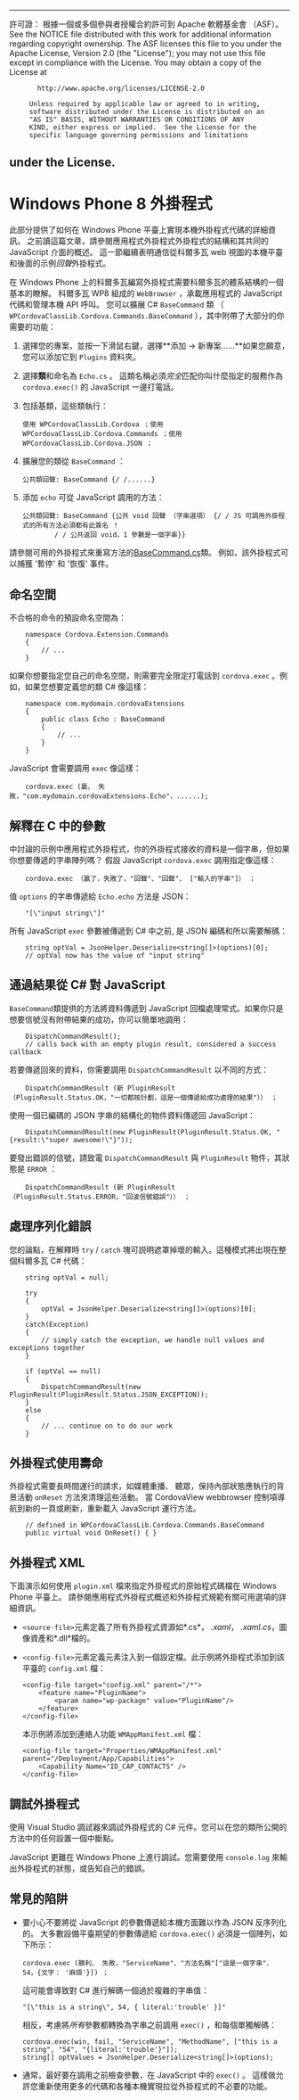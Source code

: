 * * *

許可證： 根據一個或多個參與者授權合約許可到 Apache 軟體基金會 （ASF）。 See the NOTICE file distributed with this work for additional information regarding copyright ownership. The ASF licenses this file to you under the Apache License, Version 2.0 (the "License"); you may not use this file except in compliance with the License. You may obtain a copy of the License at

           http://www.apache.org/licenses/LICENSE-2.0
    
         Unless required by applicable law or agreed to in writing,
         software distributed under the License is distributed on an
         "AS IS" BASIS, WITHOUT WARRANTIES OR CONDITIONS OF ANY
         KIND, either express or implied.  See the License for the
         specific language governing permissions and limitations
    

## under the License.

# Windows Phone 8 外掛程式

此部分提供了如何在 Windows Phone 平臺上實現本機外掛程式代碼的詳細資訊。 之前讀這篇文章，請參閱應用程式外掛程式外掛程式的結構和其共同的 JavaScript 介面的概述。 這一節繼續表明通信從科爾多瓦 web 視圖的本機平臺和後面的示例*回聲*外掛程式。

在 Windows Phone 上的科爾多瓦編寫外掛程式需要科爾多瓦的體系結構的一個基本的瞭解。 科爾多瓦 WP8 組成的 `WebBrowser` ，承載應用程式的 JavaScript 代碼和管理本機 API 呼叫。 您可以擴展 C# `BaseCommand` 類 （ `WPCordovaClassLib.Cordova.Commands.BaseCommand` ），其中附帶了大部分的你需要的功能：

1.  選擇您的專案，並按一下滑鼠右鍵，選擇**添加 → 新專案......**如果您願意，您可以添加它到 `Plugins` 資料夾。

2.  選擇**類**和命名為 `Echo.cs` 。 這類名稱必須*完全*匹配你叫什麼指定的服務作為 `cordova.exec()` 的 JavaScript 一邊打電話。

3.  包括基類，這些類執行：
    
        使用 WPCordovaClassLib.Cordova ；使用 WPCordovaClassLib.Cordova.Commands ；使用 WPCordovaClassLib.Cordova.JSON ；
        

4.  擴展您的類從 `BaseCommand` ：
    
        公共類回聲: BaseCommand {/ /......}
        

5.  添加 `echo` 可從 JavaScript 調用的方法：
    
        公共類回聲: BaseCommand {公共 void 回聲 （字串選項） {/ / JS 可調用外掛程式的所有方法必須都有此簽名 ！
                / / 公共返回 void，1 參數是一個字串}}
        

請參閱可用的外掛程式來重寫方法的[BaseCommand.cs][1]類。 例如，該外掛程式可以捕獲 '暫停' 和 '恢復' 事件。

 [1]: https://github.com/apache/cordova-wp8/blob/master/wp8/template/cordovalib/Commands/BaseCommand.cs

## 命名空間

不合格的命令的預設命名空間為：

        namespace Cordova.Extension.Commands
        {
            // ...
        }
    

如果你想要指定您自己的命名空間，則需要完全限定打電話到 `cordova.exec` 。例如，如果您想要定義您的類 C# 像這樣：

        namespace com.mydomain.cordovaExtensions
        {
            public class Echo : BaseCommand
            {
                // ...
            }
        }
    

JavaScript 會需要調用 `exec` 像這樣：

        cordova.exec (贏、 失敗，"com.mydomain.cordovaExtensions.Echo"，......);
    

## 解釋在 C 中的參數

中討論的示例中應用程式外掛程式，你的外掛程式接收的資料是一個字串，但如果你想要傳遞的字串陣列嗎？ 假設 JavaScript `cordova.exec` 調用指定像這樣：

        cordova.exec （贏了，失敗了，"回聲"、"回聲"、 ["輸入的字串"]） ；
    

值 `options` 的字串傳遞給 `Echo.echo` 方法是 JSON：

        "[\"input string\"]"
    

所有 JavaScript `exec` 參數被傳遞到 C# 中之前, 是 JSON 編碼和所以需要解碼：

        string optVal = JsonHelper.Deserialize<string[]>(options)[0];
        // optVal now has the value of "input string"
    

## 通過結果從 C# 對 JavaScript

`BaseCommand`類提供的方法將資料傳遞到 JavaScript 回檔處理常式。如果你只是想要信號沒有附帶結果的成功，你可以簡單地調用：

        DispatchCommandResult();
        // calls back with an empty plugin result, considered a success callback
    

若要傳遞回來的資料，你需要調用 `DispatchCommandResult` 以不同的方式：

        DispatchCommandResult (新 PluginResult （PluginResult.Status.OK，"一切都按計劃，這是一個傳遞給成功處理的結果"）） ；
    

使用一個已編碼的 JSON 字串的結構化的物件資料傳遞回 JavaScript：

        DispatchCommandResult(new PluginResult(PluginResult.Status.OK, "{result:\"super awesome!\"}"));
    

要發出錯誤的信號，請致電 `DispatchCommandResult` 與 `PluginResult` 物件，其狀態是 `ERROR` ：

        DispatchCommandResult (新 PluginResult （PluginResult.Status.ERROR，"回波信號錯誤"）） ；
    

## 處理序列化錯誤

您的論點，在解釋時 `try` / `catch` 塊可説明遮罩掉壞的輸入。這種模式將出現在整個科爾多瓦 C# 代碼：

        string optVal = null;
    
        try
        {
            optVal = JsonHelper.Deserialize<string[]>(options)[0];
        }
        catch(Exception)
        {
            // simply catch the exception, we handle null values and exceptions together
        }
    
        if (optVal == null)
        {
            DispatchCommandResult(new PluginResult(PluginResult.Status.JSON_EXCEPTION));
        }
        else
        {
            // ... continue on to do our work
        }
    

## 外掛程式使用壽命

外掛程式需要長時間運行的請求，如媒體重播、 聽眾，保持內部狀態應執行的背景活動 `onReset` 方法來清理這些活動。 當 CordovaView webbrowser 控制項導航到新的一頁或刷新，重新載入 JavaScript 運行方法。

        // defined in WPCordovaClassLib.Cordova.Commands.BaseCommand
        public virtual void OnReset() { }
    

## 外掛程式 XML

下面演示如何使用 `plugin.xml` 檔來指定外掛程式的原始程式碼檔在 Windows Phone 平臺上。 請參閱應用程式外掛程式概述和外掛程式規範有關可用選項的詳細資訊。

*   `<source-file>`元素定義了所有外掛程式資源如*.cs*， *.xaml*， *.xaml.cs*，圖像資產和*.dll*檔的。

*   `<config-file>`元素定義元素注入到一個設定檔。此示例將外掛程式添加到該平臺的 `config.xml` 檔：
    
        <config-file target="config.xml" parent="/*">
            <feature name="PluginName">
                <param name="wp-package" value="PluginName"/>
            </feature>
        </config-file>
        
    
    本示例將添加到連絡人功能 `WMAppManifest.xml` 檔：
    
        <config-file target="Properties/WMAppManifest.xml" parent="/Deployment/App/Capabilities">
            <Capability Name="ID_CAP_CONTACTS" />
        </config-file>
        

## 調試外掛程式

使用 Visual Studio 調試器來調試外掛程式的 C# 元件。您可以在您的類所公開的方法中的任何設置一個中斷點。

JavaScript 更難在 Windows Phone 上進行調試。您需要使用 `console.log` 來輸出外掛程式的狀態，或告知自己的錯誤。

## 常見的陷阱

*   要小心不要將從 JavaScript 的參數傳遞給本機方面難以作為 JSON 反序列化的。 大多數設備平臺期望的參數傳遞給 `cordova.exec()` 必須是一個陣列，如下所示：
    
        cordova.exec (勝利、 失敗，"ServiceName"、"方法名稱"["這是一個字串"、 54，{文字： '麻煩'}]) ；
        
    
    這可能會導致對 C# 進行解碼一個過於複雜的字串值：
    
        "[\"this is a string\", 54, { literal:'trouble' }]"
        
    
    相反，考慮將*所有*參數都轉換為字串之前調用 `exec()` ，和每個單獨解碼：
    
        cordova.exec(win, fail, "ServiceName", "MethodName", ["this is a string", "54", "{literal:'trouble'}"]);
        string[] optValues = JsonHelper.Deserialize<string[]>(options);
        

*   通常，最好要在調用之前檢查參數，在 JavaScript 中的 `exec()` 。 這樣做允許您重新使用更多的代碼和各種本機實現拉從外掛程式的不必要的功能。